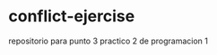 # conflict-ejercise
repositorio para punto 3 practico 2 de programacion 1
<!-- Este es un cambio en la feature branch. -->